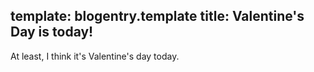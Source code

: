 template: blogentry.template
title: Valentine's Day is today!
---
At least, I think it's Valentine's day today.
